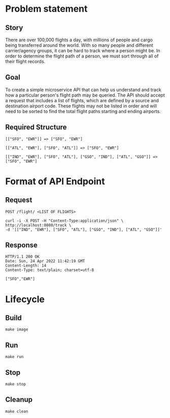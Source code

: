 # Problem statement

## Story

There are over 100,000 flights a day, with millions of people and cargo being transferred
around the world. With so many people and different carrier/agency groups, it can be hard to
track where a person might be. In order to determine the flight path of a person, we must sort
through all of their flight records.

## Goal

To create a simple microservice API that can help us understand and track how a
particular person's flight path may be queried. The API should accept a request that includes a
list of flights, which are defined by a source and destination airport code. These flights may not
be listed in order and will need to be sorted to find the total flight paths starting and ending
airports.

## Required Structure

    [["SFO", "EWR"]] => ["SFO", "EWR"]
    
    [["ATL", "EWR"], ["SFO", "ATL"]] => ["SFO", "EWR"]
    
    [["IND", "EWR"], ["SFO", "ATL"], ["GSO", "IND"], ["ATL", "GSO"]] => ["SFO", "EWR"]
    

# Format of API Endpoint

## Request

`POST /flight/ <LIST OF FLIGHTS>`

    curl -i -X POST -H "Content-Type:application/json" \
    http://localhost:8080/track \
    -d '[["IND", "EWR"], ["SFO", "ATL"], ["GSO", "IND"], ["ATL", "GSO"]]'

## Response
    
    HTTP/1.1 200 OK
    Date: Sun, 24 Apr 2022 11:42:19 GMT
    Content-Length: 14
    Content-Type: text/plain; charset=utf-8

    ["SFO","EWR"]


# Lifecycle

## Build

    make image


## Run 

    make run


## Stop

    make stop


## Cleanup

    make clean


